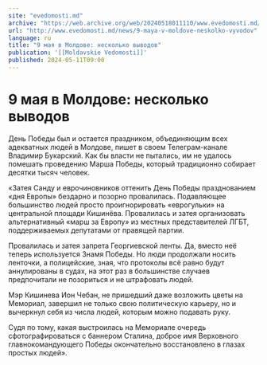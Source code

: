 ```yaml
---
site: "evedomosti.md"
archive: "https://web.archive.org/web/20240518011110/www.evedomosti.md/news/9-maya-v-moldove-neskolko-vyvodov"
url: "http://www.evedomosti.md/news/9-maya-v-moldove-neskolko-vyvodov"
language: ru
title: "9 мая в Молдове: несколько выводов"
publication: '[[Moldavskie Vedomosti]]'
published: 2024-05-11T09:00
---
```


# 9 мая в Молдове: несколько выводов

День Победы был и остается праздником, объединяющим всех адекватных людей в Молдове, пишет в своем Телеграм-канале Владимир Букарский. Как бы власти не пытались, им не удалось помешать проведению Марша Победы, который традиционно собирает десятки тысяч человек.

«Затея Санду и еврочиновников оттенить День Победы празднованием «дня Европы» бездарно и позорно провалилась. Подавляющее большинство людей просто проигнорировать «еврогульки» на центральной площади Кишинёва. Провалилась и затея организовать альтернативный «марш за Европу» из местных представителей ЛГБТ, поддерживаемых депутатами от правящей партии.

Провалилась и затея запрета Георгиевской ленты. Да, вместо неё теперь используется Знамя Победы. Но люди продолжали носить ленточки, а полицейские, зная, что протоколы всё равно будут аннулированы в судах, на этот раз в большинстве случаев предпочитали не позориться и не штрафовать людей.

Мэр Кишинева Ион Чебан, не пришедший даже возложить цветы на Мемориал, завершил не только свою политическую карьеру, но и вычеркнул себя из числа людей, которым можно подавать руку.

Судя по тому, какая выстроилась на Мемориале очередь сфотографироваться с баннером Сталина, доброе имя Верховного главнокомандующего Победы окончательно восстановлено в глазах простых людей».